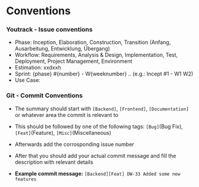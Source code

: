 # Conventions

### Youtrack - Issue conventions

- Phase: Inception, Elaboration, Construction, Transition (Anfang, Ausarbeitung, Entwicklung, Übergang)
- Workflow: Requirements, Analysis & Design, Implementation, Test, Deployment, Project Management, Environment
- Estimation: xxdxxh
- Sprint: {phase} #{number} - W{weeknumber} .. (e.g.: Incept #1 - W1 W2)
- Use Case:

### Git - Commit Conventions
- The summary should start with `[Backend]`, `[Frontend]`, `[Documentation]` or whatever area the commit is relevant to
- This should be followed by one of the following tags: `[Bug]`(Bug Fix), `[Feat]`(Feature), `[Misc]`(Miscellaneous)
- Afterwards add the corrosponding issue number
- After that you should add your actual commit message and fill the description with relevant details

- **Example commit message:** `[Backend][Feat] DW-33 Added some new features`
